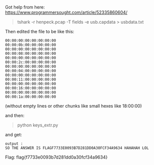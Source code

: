 Got help from here: https://www.programmersought.com/article/52335860604/


> tshark -r henpeck.pcap -T fields -e usb.capdata > usbdata.txt

Then edited the file to be like this:
```
00:00:00:00:00:00:00:00
00:00:0b:00:00:00:00:00
00:00:00:00:00:00:00:00
00:00:08:00:00:00:00:00
00:00:00:00:00:00:00:00
00:00:2c:00:00:00:00:00
00:00:00:00:00:00:00:00
00:00:04:00:00:00:00:00
00:00:00:00:00:00:00:00
00:00:11:00:00:00:00:00
00:00:00:00:00:00:00:00
00:00:16:00:00:00:00:00
00:00:00:00:00:00:00:00
00:00:1a:00:00:00:00:00
```
(without empty lines or other chunks like small hexes like 18:00:00)

and then:

> python keys_extr.py

and get:
```
output :
SO THE ANSWER IS FLAGF7733E0093B7D281DD0A30FCF34A9634 HAHAHAH LOL
```



Flag: flag{f7733e0093b7d281dd0a30fcf34a9634}